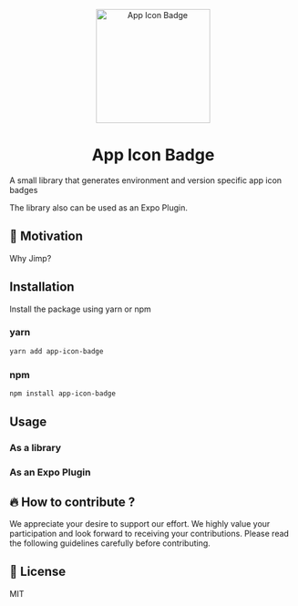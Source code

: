 <p align="center">
    <img alt="App Icon Badge" src="./assets/screenshot.png" width="200" />
</p>
<h1 align="center">
App Icon Badge
</h1>
A small library that generates environment and version specific app icon badges

The library also can be used as an Expo Plugin.

## 🚀 Motivation


Why Jimp?

## Installation

Install the package using yarn or npm

### yarn  
```bash
yarn add app-icon-badge
```
### npm

```bash
npm install app-icon-badge
```

## Usage

### As a library

### As an Expo Plugin  


## 🔥 How to contribute ?

We appreciate your desire to support our effort. We highly value your participation and look forward to receiving your contributions. Please read the following guidelines carefully before contributing.


## 📝 License

MIT